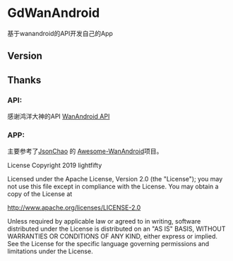 # GdWanAndroid
基于wanandroid的API开发自己的App

## Version

## Thanks

### API:
感谢鸿洋大神的API  [WanAndroid API](https://www.wanandroid.com/blog/show/2)

### APP:
主要参考了[JsonChao](https://github.com/JsonChao) 的 [Awesome-WanAndroid](https://github.com/JsonChao/Awesome-WanAndroid)项目。

License
Copyright 2019 lightfifty

Licensed under the Apache License, Version 2.0 (the "License"); you may not use this file except in compliance with the License. You may obtain a copy of the License at

http://www.apache.org/licenses/LICENSE-2.0

Unless required by applicable law or agreed to in writing, software distributed under the License is distributed on an "AS IS" BASIS, WITHOUT WARRANTIES OR CONDITIONS OF ANY KIND, either express or implied. See the License for the specific language governing permissions and limitations under the License.
